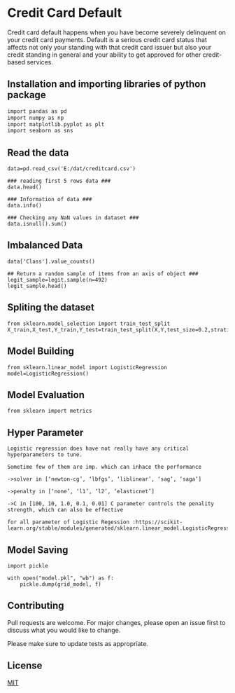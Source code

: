 # Credit Card Default

Credit card default happens when you have become severely delinquent on your credit card payments. Default is a serious credit card status that affects not only your standing with that credit card issuer but also your credit standing in general and your ability to get approved for other credit-based services.


## Installation and importing libraries of python package



```bash
import pandas as pd
import numpy as np
import matplotlib.pyplot as plt
import seaborn as sns
```

## Read the data 

```
data=pd.read_csv('E:/dat/creditcard.csv')

### reading first 5 rows data ###
data.head()

### Information of data ###
data.info()

### Checking any NaN values in dataset ###
data.isnull().sum()

```


## Imbalanced Data

```
data['Class'].value_counts()

## Return a random sample of items from an axis of object ###
legit_sample=legit.sample(n=492)
legit_sample.head()
```

## Spliting the dataset
```
from sklearn.model_selection import train_test_split
X_train,X_test,Y_train,Y_test=train_test_split(X,Y,test_size=0.2,stratify=Y,random_state=1)
```
## Model Building
```
from sklearn.linear_model import LogisticRegression
model=LogisticRegression()
```
## Model Evaluation
```
from sklearn import metrics
```
## Hyper Parameter
```
Logistic regression does have not really have any critical hyperparameters to tune.

Sometime few of them are imp. which can inhace the performance

->solver in [‘newton-cg’, ‘lbfgs’, ‘liblinear’, ‘sag’, ‘saga’]

->penalty in [‘none’, ‘l1’, ‘l2’, ‘elasticnet’]

->C in [100, 10, 1.0, 0.1, 0.01] C parameter controls the penality strength, which can also be effective

for all parameter of Logistic Regession :https://scikit-learn.org/stable/modules/generated/sklearn.linear_model.LogisticRegression.html
```
## Model Saving
```
import pickle

with open("model.pkl", "wb") as f:
    pickle.dump(grid_model, f)

```

## Contributing
Pull requests are welcome. For major changes, please open an issue first to discuss what you would like to change.

Please make sure to update tests as appropriate.

## License
[MIT](https://choosealicense.com/licenses/mit/)
